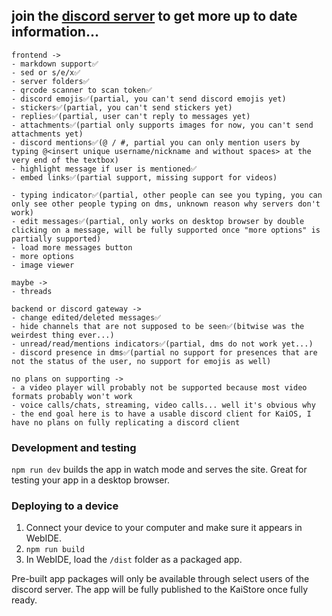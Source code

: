 ## join the [discord server](https://discord.gg/W9DF2q3Vv2) to get more up to date information...

```
frontend ->
- markdown support✅
- sed or s/e/x✅
- server folders✅
- qrcode scanner to scan token✅
- discord emojis✅(partial, you can't send discord emojis yet)
- stickers✅(partial, you can't send stickers yet)
- replies✅(partial, user can't reply to messages yet)
- attachments✅(partial only supports images for now, you can't send attachments yet)
- discord mentions✅(@ / #, partial you can only mention users by typing @<insert unique username/nickname and without spaces> at the very end of the textbox)
- highlight message if user is mentioned✅
- embed links✅(partial support, missing support for videos)

- typing indicator✅(partial, other people can see you typing, you can only see other people typing on dms, unknown reason why servers don't work)
- edit messages✅(partial, only works on desktop browser by double clicking on a message, will be fully supported once "more options" is partially supported)
- load more messages button
- more options
- image viewer

maybe ->
- threads

backend or discord gateway ->
- change edited/deleted messages✅
- hide channels that are not supposed to be seen✅(bitwise was the weirdest thing ever...)
- unread/read/mentions indicators✅(partial, dms do not work yet...)
- discord presence in dms✅(partial no support for presences that are not the status of the user, no support for emojis as well)

no plans on supporting ->
- a video player will probably not be supported because most video formats probably won't work
- voice calls/chats, streaming, video calls... well it's obvious why
- the end goal here is to have a usable discord client for KaiOS, I have no plans on fully replicating a discord client
```

### Development and testing

`npm run dev` builds the app in watch mode and serves the site. Great for testing your app in a desktop browser.

### Deploying to a device

1. Connect your device to your computer and make sure it appears in WebIDE.
2. `npm run build`
3. In WebIDE, load the `/dist` folder as a packaged app.

Pre-built app packages will only be available through select users of the discord server.
The app will be fully published to the KaiStore once fully ready.
